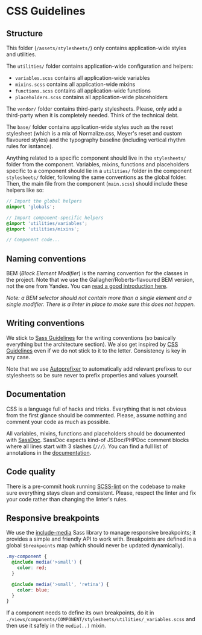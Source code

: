 # CSS Guidelines

## Structure

This folder (`/assets/stylesheets/`) only contains application-wide styles and utilities. 

The `utilities/` folder contains application-wide configuration and helpers:

* `variables.scss` contains all application-wide variables
* `mixins.scss` contains all application-wide mixins
* `functions.scss` contains all application-wide functions
* `placeholders.scss` contains all application-wide placeholders

The `vendor/` folder contains third-party stylesheets. Please, only add a third-party when it is completely needed. Think of the technical debt.

The `base/` folder contains application-wide styles such as the reset stylesheet (which is a mix of Normalize.css, Meyer's reset and custom flavoured styles) and the typography baseline (including vertical rhythm rules for isntance).

Anything related to a specific component should live in the `stylesheets/` folder from the component. Variables, mixins, functions and placeholders specific to a component should lie in a `utilities/` folder in the component `stylesheets/` folder, following the same conventions as the global folder. Then, the main file from the component (`main.scss`) should include these helpers like so:

```scss
// Import the global helpers
@import 'globals';

// Import component-specific helpers
@import 'utilities/variables';
@import 'utilities/mixins';

// Component code...
```

## Naming conventions

BEM (*Block Element Modifier*) is the naming convention for the classes in the project. Note that we use the Gallagher/Roberts-flavoured BEM version, not the one from Yandex. You can [read a good introduction here](http://csswizardry.com/2013/01/mindbemding-getting-your-head-round-bem-syntax/).

*Note: a BEM selector should not contain more than a single element and a single modifier. There is a linter in place to make sure this does not happen.*

## Writing conventions

We stick to [Sass Guidelines](http://sass-guidelin.es) for the writing conventions (so basically everything but the architecture section). We also get inspired by [CSS Guidelines](http://cssguidelin.es) even if we do not stick to it to the letter. Consistency is key in any case.

Note that we use [Autoprefixer](https://github.com/postcss/autoprefixer) to automatically add relevant prefixes to our stylesheets so be sure never to prefix properties and values yourself.

## Documentation

CSS is a language full of hacks and tricks. Everything that is not obvious from the first glance should be commented. Please, assume nothing and comment your code as much as possible.

All variables, mixins, functions and placeholders should be documented with [SassDoc](http://sassdoc.com). SassDoc expects kind-of JSDoc/PHPDoc comment blocks where all lines start with 3 slashes (`///`). You can find a full list of annotations in the [documentation](http://sassdoc.com/annotations/).

## Code quality

There is a pre-commit hook running [SCSS-lint](https://github.com/brigade/scss-lint) on the codebase to make sure everything stays clean and consistent. Please, respect the linter and fix your code rather than changing the linter's rules. 

## Responsive breakpoints

We use the [include-media](https://github.com/eduardoboucas/include-media) Sass library to manage responsive breakpoints; it provides a simple and friendly API to work with. Breakpoints are defined in a global `$breakpoints` map (which should never be updated dynamically).

```scss
.my-component {
  @include media('>small') {
    color: red;
  }

  @include media('>small', 'retina') {
    color: blue;
  }
}
```

If a component needs to define its own breakpoints, do it in `./views/components/COMPONENT/stylesheets/utilities/_variables.scss` and then use it safely in the `media(..)` mixin.

